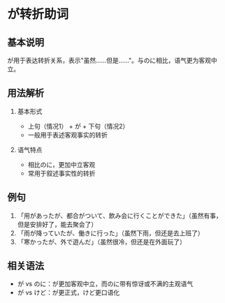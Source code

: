 # が转折助词

## 基本说明
が用于表达转折关系，表示"虽然……但是……"。与のに相比，语气更为客观中立。

## 用法解析
1. 基本形式
   - 上句（情况1） + が + 下句（情况2）
   - 一般用于表述客观事实的转折

2. 语气特点
   - 相比のに，更加中立客观
   - 常用于叙述事实性的转折

## 例句
1. 「用があったが、都合がついて、飲み会に行くことができた」（虽然有事，但是安排好了，能去聚会了）
2. 「雨が降っていたが、働きに行った」（虽然下雨，但还是去上班了）
3. 「寒かったが、外で遊んだ」（虽然很冷，但还是在外面玩了）

## 相关语法
- が vs のに：が更加客观中立，而のに带有惊讶或不满的主观语气
- が vs けど：が更正式，けど更口语化